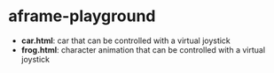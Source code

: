 # aframe-playground

* **car.html**: car that can be controlled with a virtual joystick
* **frog.html**: character animation that can be controlled with a virtual joystick

